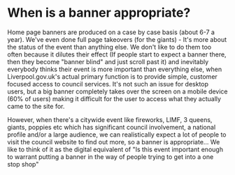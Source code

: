 # When is a banner appropriate?
Home page banners are produced on a case by case basis (about 6-7 a year). We've even done full page takeovers (for the giants) - It's more about the status of the event than anything else. We don't like to do them too often because it dilutes their effect (If people start to expect a banner there, then they become "banner blind" and just scroll past it) and inevitably everybody thinks their event is more important than everything else, when Liverpool.gov.uk's actual primary function is to provide simple, customer focused access to council services. It's not such an issue for desktop users, but a big banner completely takes over the screen on a mobile device (60% of users) making it difficult for the user to access what they actually came to the site for.

However, when there's a citywide event like fireworks, LIMF, 3 queens, giants, poppies etc which has significant council involvement, a national profile and/or a large audience, we can realistically expect a lot of people to visit the council website to find out more, so a banner is appropriate… We like to think of it as the digital equivalent of "Is this event important enough to warrant putting a banner in the way of people trying to get into a one stop shop"

